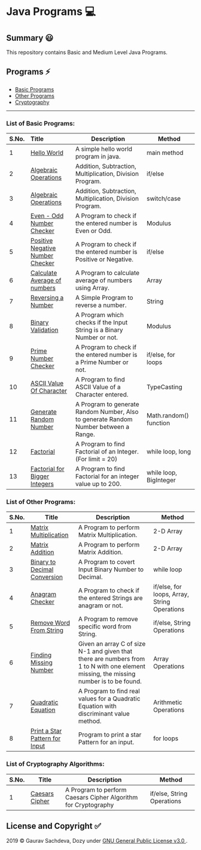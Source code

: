 # Java Programs :computer:

## Summary :smiley:
This repository contains Basic and Medium Level Java Programs.

## Programs :zap:
- [Basic Programs](#List-of-Basic-Programs)
- [Other Programs](#List-of-Other-Programs)
- [Cryptography](#list-of-cryptography-algorithms)

___

### List of Basic Programs:

| S.No. | Title                                                        | Description                                                  | Method                 |
| ----- | :----------------------------------------------------------- | ------------------------------------------------------------ | ---------------------- |
| 1     | [Hello World](/Basic-Java/HelloWorld.java)                   | A simple hello world program in java.                        | main method            |
| 2     | [Algebraic Operations](/Basic-Java/AlgebraicOperations.java) | Addition, Subtraction, Multiplication, Division Program.     | if/else                |
| 3     | [Algebraic Operations](/Basic-Java/AlgrebraicOperationsSwitchCase.java) | Addition, Subtraction, Multiplication, Division Program.     | switch/case            |
| 4     | [Even - Odd Number Checker](/Basic-Java/EvenOdd.java)        | A Program to check if the entered number is Even or Odd.     | Modulus                |
| 5     | [Positive Negative Number Checker](/Basic-Java/PositiveNegative.java) | A Program to check if the entered number is Positive or Negative. | if/else                |
| 6     | [Calculate Average of numbers](/Basic-Java/CalculateAverageWithArray.java) | A Program to calculate average of numbers using Array.       | Array                  |
| 7     | [Reversing a Number](/Basic-Java/ReverseNumber.java)         | A Simple Program to reverse a number.                        | String                 |
| 8     | [Binary Validation](/Basic-Java/ValidateBinary.java)         | A Program which checks if the Input String is a Binary Number or not. | Modulus                |
| 9     | [Prime Number Checker](/Basic-Java/PrimeNumberChecker.java)  | A Program to check if the entered number is a Prime Number or not. | if/else, for loops     |
| 10    | [ASCII Value Of Character](/Basic-Java/AsciiOfCharacter.java) | A Program to find ASCII Value of a Character entered.        | TypeCasting            |
| 11    | [Generate Random Number](/Basic-Java/RandomNumberGeneration.java) | A Program to generate Random Number, Also to generate Random Number between a Range. | Math.random() function |
| 12    | [Factorial](/Basic-Java/Factorial.java)                      | A Program to find Factorial of an Integer. (For limit = 20)  | while loop, long       |
| 13    | [Factorial for Bigger Integers](/Basic-Java/BigFactorial.java) | A Program to find Factorial for an integer value up to 200.  | while loop, BigInteger |

### List of Other Programs:

| S.No. | Title                                                        | Description                                                  | Method                                       |
| ----- | ------------------------------------------------------------ | ------------------------------------------------------------ | -------------------------------------------- |
| 1     | [Matrix Multiplication](/Other-Java-Programs/MatrixMultiplication.java) | A Program to perform Matrix Multiplication.                  | 2-D Array                                    |
| 2     | [Matrix Addition](/Other-Java-Programs/MatrixAddition.java)  | A Program to perform Matrix Addition.                        | 2-D Array                                    |
| 3     | [Binary to Decimal Conversion](/Other-Java-Programs/BinaryToDecimal.java) | A Program to covert Input Binary Number to Decimal.          | while loop                                   |
| 4     | [Anagram Checker](/Other-Java-Programs/Anagram.java)         | A Program to check if the entered Strings are anagram or not. | if/else, for loops, Array, String Operations |
| 5     | [Remove Word From String](/Other-Java-Programs/RemoveWordFromString.java) | A Program to remove specific word from String.               | if/else, String Operations                   |
| 6     | [Finding Missing Number](/Other-Java-Programs/FindingMissingNumberInArray.java) | Given an array C of size N-1 and given that there are numbers from 1 to N with one element missing, the missing number is to be found. | Array Operations                             |
| 7     | [Quadratic Equation](/Other-Java-Programs/QuadraticEquation.java) | A Program to find real values for a Quadratic Equation with discriminant value method. | Arithmetic Operations                        |
| 8     | [Print a Star Pattern for Input](/Other-Java-Programs/StarPattern.java) | Program to print a star Pattern for an input.                | for loops                                    |

### List of Cryptography Algorithms:

| S.No. | Title                                        | Description                                                  | Method                     |
| ----- | -------------------------------------------- | ------------------------------------------------------------ | -------------------------- |
| 1     | [Caesars Cipher](/Crypto/CaesarsCipher.java) | A Program to perform Caesars Cipher Algorithm for Cryptography | if/else, String Operations |



## License and Copyright :white_check_mark:

2019 &copy; Gaurav Sachdeva, Dozy under [GNU General Public License v3.0
](LICENSE).
